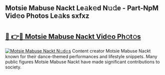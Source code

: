 ## Motsie Mabuse Nackt Le𝚊k𝚎d N𝚞𝚍e - Part-NpM Vid𝚎o Photos Le𝚊ks sxfxz

# <h2><a href="http://fb4qi4l.evod.top/?m=Motsie+Mabuse+Nackt">🔗 👉🔴 Motsie Mabuse Nackt Vid𝚎o Ph𝚘t𝚘s</a></h2>

[![Motsie Mabuse Nackt N𝚞d𝚎s](https://i.imgur.com/8V9OHl7.gif)](http://fb4qi4l.evod.top/?m=Motsie+Mabuse+Nackt)
Content creator Motsie Mabuse Nackt known for their dance-themed performances and lifestyle snippets. Many public figures Motsie Mabuse Nackt have made significant contributions to society. 
